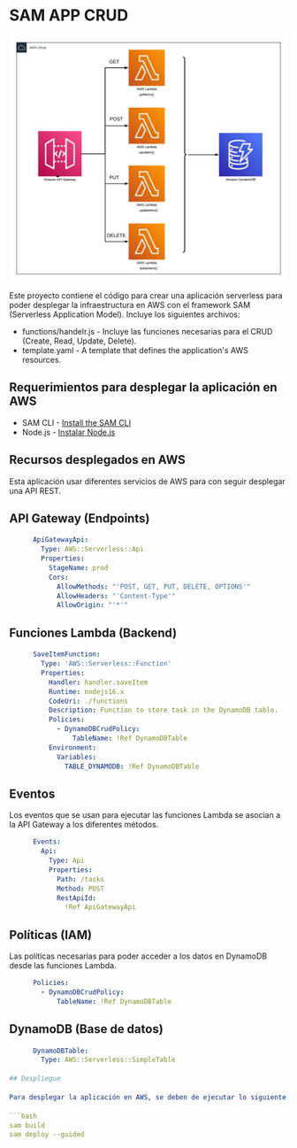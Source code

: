# SAM APP CRUD

![My Image](aws-sam-app-crud.png)

Este proyecto contiene el código para crear una aplicación serverless para poder desplegar la infraestructura en AWS con el framework SAM (Serverless Application Model). Incluye los siguientes archivos:

- functions/handelr.js  - Incluye las funciones necesarias para el CRUD (Create, Read, Update, Delete).
- template.yaml - A template that defines the application's AWS resources.

## Requerimientos para desplegar la aplicación en AWS
* SAM CLI - [Install the SAM CLI](https://docs.aws.amazon.com/serverless-application-model/latest/developerguide/serverless-sam-cli-install.html)
* Node.js - [Instalar Node.js](https://nodejs.org/es/)

## Recursos desplegados en AWS

Esta aplicación usar diferentes servicios de AWS para con seguir desplegar una API REST.

## API Gateway (Endpoints)
```yaml
      ApiGatewayApi:
        Type: AWS::Serverless::Api
        Properties:
          StageName: prod
          Cors:
            AllowMethods: "'POST, GET, PUT, DELETE, OPTIONS'"
            AllowHeaders: "'Content-Type'"
            AllowOrigin: "'*'"
```

## Funciones Lambda (Backend)
```yaml
      SaveItemFunction:
        Type: 'AWS::Serverless::Function'
        Properties:
          Handler: handler.saveItem
          Runtime: nodejs16.x
          CodeUri: ./functions
          Description: Function to store task in the DynamoDB table.
          Policies:
            - DynamoDBCrudPolicy:
                TableName: !Ref DynamoDBTable
          Environment:
            Variables:
              TABLE_DYNAMODB: !Ref DynamoDBTable
```
## Eventos

Los eventos que se usan para ejecutar las funciones Lambda se asocian a la API Gateway a los diferentes métodos.

```yaml
      Events:
        Api:
          Type: Api
          Properties: 
            Path: /tasks
            Method: POST
            RestApiId: 
              !Ref ApiGatewayApi
```

## Políticas (IAM)

Las políticas necesarias para poder acceder a los datos en DynamoDB desde las funciones Lambda.

```yaml
      Policies:
        - DynamoDBCrudPolicy:
            TableName: !Ref DynamoDBTable
```

## DynamoDB (Base de datos)
```yaml
      DynamoDBTable:
        Type: AWS::Serverless::SimpleTable

## Despliegue

Para desplegar la aplicación en AWS, se deben de ejecutar lo siguiente:

```bash
sam build
sam deploy --guided
```
